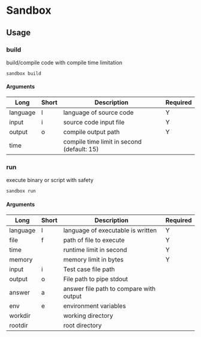 # Sandbox



## Usage

### build

build/compile code with compile time limitation

`sandbox build`

#### Arguments

| Long | Short | Description | Required |
|------|-------|-------------|----------|
|language|l|language of source code|Y|
|input|i|source code input file|Y|
|output|o|compile output path|Y|
|time||compile time limit in second (default: 15)||

### run

execute binary or script with safety

`sandbox run`

#### Arguments

| Long | Short | Description | Required |
|------|-------|-------------|----------|
|language|l|language of executable is written|Y|
|file|f|path of file to execute|Y|
|time||runtime limit in second|Y|
|memory||memory limit in bytes|Y|
|input|i|Test case file path||
|output|o|File path to pipe stdout||
|answer|a|answer file path to compare with output||
|env|e|environment variables||
|workdir||working directory||
|rootdir||root directory||